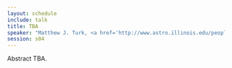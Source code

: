```yaml
---
layout: schedule
include: talk
title: TBA
speaker: "Matthew J. Turk, <a href='http://www.astro.illinois.edu/people/mjturk/'>University of Illinois Urbana-Champaign</a>"
session: s04
---
```


Abstract TBA.
